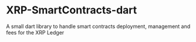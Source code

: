 # XRP-SmartContracts-dart
A small dart library to handle smart contracts deployment, management and fees for the XRP Ledger
